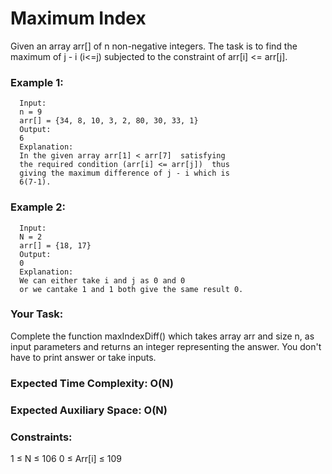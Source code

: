 # Maximum Index

Given an array arr[] of n non-negative integers. The task is to find the maximum of j - i (i<=j) subjected to the constraint of arr[i] <= arr[j].

### Example 1:

      Input:
      n = 9
      arr[] = {34, 8, 10, 3, 2, 80, 30, 33, 1}
      Output: 
      6
      Explanation: 
      In the given array arr[1] < arr[7]  satisfying 
      the required condition (arr[i] <= arr[j])  thus 
      giving the maximum difference of j - i which is
      6(7-1).

      
### Example 2:

      Input:
      N = 2
      arr[] = {18, 17}
      Output: 
      0
      Explanation: 
      We can either take i and j as 0 and 0 
      or we cantake 1 and 1 both give the same result 0.

      
### Your Task:
Complete the function maxIndexDiff() which takes array arr and size n, as input parameters and returns an integer representing the answer. You don't have to print answer or take inputs. 

### Expected Time Complexity: O(N)
### Expected Auxiliary Space: O(N)

### Constraints:
1 ≤ N ≤ 106
0 ≤ Arr[i] ≤ 109
